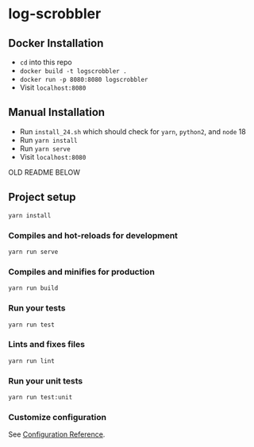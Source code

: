 # log-scrobbler

## Docker Installation
- `cd` into this repo
- `docker build -t logscrobbler .`
- `docker run -p 8080:8080 logscrobbler`
- Visit `localhost:8080`

## Manual Installation
- Run `install_24.sh` which should check for `yarn`, `python2`, and `node` 18
- Run `yarn install`
- Run `yarn serve`
- Visit `localhost:8080`

OLD README BELOW

## Project setup
```
yarn install
```

### Compiles and hot-reloads for development
```
yarn run serve
```

### Compiles and minifies for production
```
yarn run build
```

### Run your tests
```
yarn run test
```

### Lints and fixes files
```
yarn run lint
```

### Run your unit tests
```
yarn run test:unit
```

### Customize configuration
See [Configuration Reference](https://cli.vuejs.org/config/).
